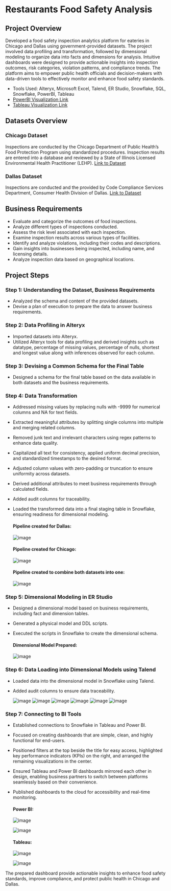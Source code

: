 # Restaurants Food Safety Analysis

## Project Overview
Developed a food safety inspection analytics platform for eateries in Chicago and Dallas using government-provided datasets. The project involved data profiling and transformation, followed by dimensional modeling to organize data into facts and dimensions for analysis. Intuitive dashboards were designed to provide actionable insights into inspection outcomes, risk categories, violation patterns, and compliance trends. The platform aims to empower public health officials and decision-makers with data-driven tools to effectively monitor and enhance food safety standards.

- Tools Used: Alteryx, Microsoft Excel, Talend, ER Studio, Snowflake, SQL, Snowflake, PowerBI, Tableau
- [PowerBI Visualization Link]()
- [Tableau Visualization Link](https://public.tableau.com/app/profile/agash.uthayasuriyan/viz/Food_Inspection_Report_Agash/OverviewDashboard)

## Datasets Overview

### Chicago Dataset
Inspections are conducted by the Chicago Department of Public Health’s Food Protection Program using standardized procedures. Inspection results are entered into a database and reviewed by a State of Illinois Licensed Environmental Health Practitioner (LEHP).
[Link to Dataset](https://data.cityofchicago.org/Health-Human-Services/Food-Inspections/4ijn-s7e5/data_preview)

### Dallas Dataset
Inspections are conducted and the provided by Code Compliance Services Department, Consumer Health Division of Dallas.
[Link to Dataset](https://www.dallasopendata.com/Services/Restaurant-and-Food-Establishment-Inspections-Octo/dri5-wcct/about_data)

## Business Requirements
- Evaluate and categorize the outcomes of food inspections.
- Analyze different types of inspections conducted.
- Assess the risk level associated with each inspection.
- Examine inspection results across various types of facilities.
- Identify and analyze violations, including their codes and descriptions.
- Gain insights into businesses being inspected, including name, and licensing details.
- Analyze inspection data based on geographical locations.

## Project Steps

### Step 1: Understanding the Dataset, Business Requirements
- Analyzed the schema and content of the provided datasets.
- Devise a plan of execution to prepare the data to answer business requirements.

### Step 2: Data Profiling in Alteryx
- Imported datasets into Alteryx.
- Utilized Alteryx tools for data profiling and derived insights such as datatype, percentage of missing values, percentage of nulls, shortest and longest value along with inferences observed for each column.

### Step 3: Devising a Common Schema for the Final Table
- Designed a schema for the final table based on the data available in both datasets and the business requirements.

### Step 4: Data Transformation
- Addressed missing values by replacing nulls with -9999 for numerical columns and NA for text fields.
- Extracted meaningful attributes by splitting single columns into multiple and merging related columns.
- Removed junk text and irrelevant characters using regex patterns to enhance data quality.
- Capitalized all text for consistency, applied uniform decimal precision, and standardized timestamps to the desired format.
- Adjusted column values with zero-padding or truncation to ensure uniformity across datasets.
- Derived additional attributes to meet business requirements through calculated fields.
- Added audit columns for traceability.
- Loaded the transformed data into a final staging table in Snowflake, ensuring readiness for dimensional modeling.

  #### Pipeline created for Dallas:
  ![image](https://github.com/user-attachments/assets/e31cd183-f007-47d4-90c5-ddea4d03a80f)

  #### Pipeline created for Chicago:
  ![image](https://github.com/user-attachments/assets/493f5b90-28a1-444c-be06-849ae0ecb69c)

  #### Pipeline created to combine both datasets into one:
  ![image](https://github.com/user-attachments/assets/af5934b9-5106-4387-9777-9d934626d2f9)


### Step 5: Dimensional Modeling in ER Studio
- Designed a dimensional model based on business requirements, including fact and dimension tables.
- Generated a physical model and DDL scripts.
- Executed the scripts in Snowflake to create the dimensional schema.

  #### Dimensional Model Prepared:
  ![image](https://github.com/user-attachments/assets/9b42ee5a-52ac-4acd-afe6-b342d0fe1dd8)


### Step 6: Data Loading into Dimensional Models using Talend
- Loaded data into the dimensional model in Snowflake using Talend.
- Added audit columns to ensure data traceability.

  ![image](https://github.com/user-attachments/assets/a1bfcee6-4f23-4524-923b-d29ca1acb122)
  ![image](https://github.com/user-attachments/assets/47d904f0-16ad-476d-9dd4-3f0247d3eed5)
  ![image](https://github.com/user-attachments/assets/629b79e3-b310-4a4d-b063-72f7fda2359f)
  ![image](https://github.com/user-attachments/assets/fe0f18a2-3c8a-4098-a6b0-3f0e583a4ea8)
  ![image](https://github.com/user-attachments/assets/89145b78-32fa-40ae-85de-9fbcecadc322)
  ![image](https://github.com/user-attachments/assets/bf280064-0d46-4235-8680-a26c261bd58a)
  

### Step 7: Connecting to BI Tools
- Established connections to Snowflake in Tableau and Power BI.
- Focused on creating dashboards that are simple, clean, and highly functional for end-users.
- Positioned filters at the top beside the title for easy access, highlighted key performance indicators (KPIs) on the right, and arranged the remaining visualizations in the center.
- Ensured Tableau and Power BI dashboards mirrored each other in design, enabling business partners to switch between platforms seamlessly based on their convenience.
- Published dashboards to the cloud for accessibility and real-time monitoring.

  #### Power BI:
  ![image](https://github.com/user-attachments/assets/febbe74c-de81-4f50-9b2c-d51c419a1d10)

  ![image](https://github.com/user-attachments/assets/a06452d2-9acf-46b8-bb89-f2b4bcdec29d)

  #### Tableau:
  ![image](https://github.com/user-attachments/assets/b5c044cb-c9bc-4618-b6c2-7ea4dcb9505c)

  ![image](https://github.com/user-attachments/assets/3652a2cb-e969-42b9-8de4-8b02ff986771)

The prepared dashboard provide actionable insights to enhance food safety standards, improve compliance, and protect public health in Chicago and Dallas.
